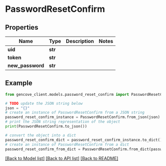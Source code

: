 # PasswordResetConfirm


## Properties

Name | Type | Description | Notes
------------ | ------------- | ------------- | -------------
**uid** | **str** |  |
**token** | **str** |  |
**new_password** | **str** |  |

## Example

```python
from gencove_client.models.password_reset_confirm import PasswordResetConfirm

# TODO update the JSON string below
json = "{}"
# create an instance of PasswordResetConfirm from a JSON string
password_reset_confirm_instance = PasswordResetConfirm.from_json(json)
# print the JSON string representation of the object
print(PasswordResetConfirm.to_json())

# convert the object into a dict
password_reset_confirm_dict = password_reset_confirm_instance.to_dict()
# create an instance of PasswordResetConfirm from a dict
password_reset_confirm_from_dict = PasswordResetConfirm.from_dict(password_reset_confirm_dict)
```
[[Back to Model list]](../README.md#documentation-for-models) [[Back to API list]](../README.md#documentation-for-api-endpoints) [[Back to README]](../README.md)
